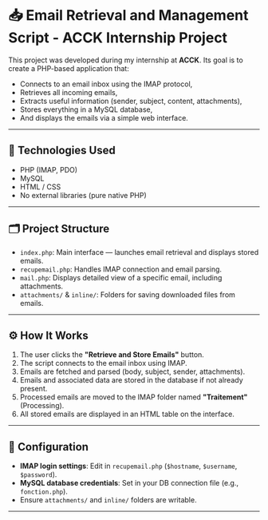 # 📥 Email Retrieval and Management Script - ACCK Internship Project

This project was developed during my internship at **ACCK**. Its goal is to create a PHP-based application that:

- Connects to an email inbox using the IMAP protocol,
- Retrieves all incoming emails,
- Extracts useful information (sender, subject, content, attachments),
- Stores everything in a MySQL database,
- And displays the emails via a simple web interface.

---

## 🧰 Technologies Used

- PHP (IMAP, PDO)
- MySQL
- HTML / CSS
- No external libraries (pure native PHP)

---

## 🗂 Project Structure

- `index.php`: Main interface — launches email retrieval and displays stored emails.
- `recupemail.php`: Handles IMAP connection and email parsing.
- `mail.php`: Displays detailed view of a specific email, including attachments.
- `attachments/` & `inline/`: Folders for saving downloaded files from emails.

---

## ⚙️ How It Works

1. The user clicks the **"Retrieve and Store Emails"** button.
2. The script connects to the email inbox using IMAP.
3. Emails are fetched and parsed (body, subject, sender, attachments).
4. Emails and associated data are stored in the database if not already present.
5. Processed emails are moved to the IMAP folder named **"Traitement"** (Processing).
6. All stored emails are displayed in an HTML table on the interface.

---

## 🔧 Configuration

- **IMAP login settings**: Edit in `recupemail.php` (`$hostname`, `$username`, `$password`).
- **MySQL database credentials**: Set in your DB connection file (e.g., `fonction.php`).
- Ensure `attachments/` and `inline/` folders are writable.

---
